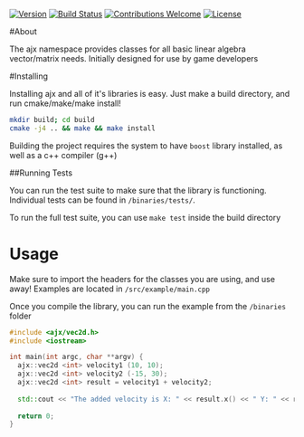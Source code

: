 [![Version](https://img.shields.io/badge/Version-1.0.1-blue.svg)](https://github.com/andriko13/ajx-vector-math)
[![Build Status](https://travis-ci.org/andriko13/ajx-vector-math.svg?branch=master)](https://travis-ci.org/andriko13/ajx-vector-math)
[![Contributions Welcome](https://img.shields.io/badge/contributions-welcome-orange.svg?style=flat)](https://github.com/andriko13/ajx-vector-math/issues)
[![License](https://img.shields.io/badge/License-MIT-blue.svg)](https://github.com/andriko13/ajx-vector-math/blob/master/LICENSE.txt)


#About

The ajx namespace provides classes for all basic linear algebra vector/matrix needs. Initially designed for use by game developers

#Installing

Installing ajx and all of it's libraries is easy. Just make a build directory, and run cmake/make/make install!

```bash
mkdir build; cd build
cmake -j4 .. && make && make install
```

Building the project requires the system to have `boost` library installed, as well as a c++ compiler (g++)

##Running Tests

You can run the test suite to make sure that the library is functioning. Individual tests can be found in `/binaries/tests/`.

To run the full test suite, you can use `make test` inside the build directory

# Usage

Make sure to import the headers for the classes you are using, and use away! Examples are located in `/src/example/main.cpp`

Once you compile the library, you can run the example from the `/binaries` folder

```c++
#include <ajx/vec2d.h>
#include <iostream>

int main(int argc, char **argv) {
  ajx::vec2d <int> velocity1 (10, 10);
  ajx::vec2d <int> velocity2 (-15, 30);
  ajx::vec2d <int> result = velocity1 + velocity2;
  
  std::cout << "The added velocity is X: " << result.x() << " Y: " << result.y() << std::endl;
  
  return 0;
}
```
